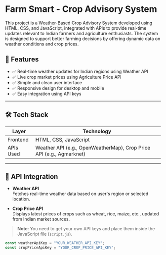 # Farm Smart - Crop Advisory System

This project is a Weather-Based Crop Advisory System developed using HTML, CSS, and JavaScript, integrated with APIs to provide real-time updates relevant to Indian farmers and agriculture enthusiasts. The system is designed to support better farming decisions by offering dynamic data on weather conditions and crop prices.

## 🔧 Features

- ✅ Real-time weather updates for Indian regions using Weather API
- ✅ Live crop market prices using Agriculture Price API
- ✅ Simple and clean user interface
- ✅ Responsive design for desktop and mobile
- ✅ Easy integration using API keys

---

## 🛠️ Tech Stack

| Layer       | Technology         |
|-------------|--------------------|
| Frontend    | HTML, CSS, JavaScript |
| APIs Used   | Weather API (e.g., OpenWeatherMap), Crop Price API (e.g., Agmarknet) |

---

## 🔑 API Integration

- **Weather API**  
  Fetches real-time weather data based on user's region or selected location.
  
- **Crop Price API**  
  Displays latest prices of crops such as wheat, rice, maize, etc., updated from Indian market sources.

> **Note**: You need to get your own API keys and place them inside the JavaScript file (`script.js`).

```js
const weatherApiKey = "YOUR_WEATHER_API_KEY";
const cropPriceApiKey = "YOUR_CROP_PRICE_API_KEY";
